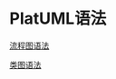 # PlatUML语法

[流程图语法](https://blog.csdn.net/snrnjhna/article/details/49464837)

[类图语法](https://blog.csdn.net/Pillary/article/details/77996072)